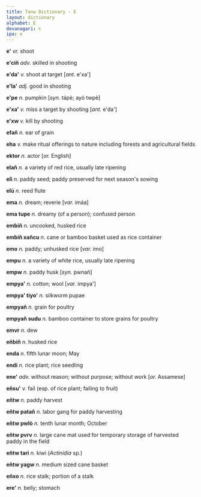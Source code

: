 ```yaml
---
title: Tanw Dictionary - E
layout: dictionary
alphabet: E
devanagari: ए
ipa: e
---
```


__e'__  _vr._  shoot       


__e'ciñ__ _adv._  skilled in shooting       


__e'da'__ _v._  shoot at target [_ant._  e'xa']   


__e'la'__ _adj._  good in shooting        


__e'pe__  _n._  pumpkin [_syn._  tápè; ayó twpè]    


__e'xa'__ _v._  miss a target by shooting [_ant._  e'da']   


__e'xw__  _v._  kill by shooting        


__efañ__  _n._  ear of grain        


__eha__ _v._  make ritual offerings to nature including forests and agricultural fields


__ektor__ _n._ actor [_or._ English]


__elañ__  _n._  a variety of red rice, usually late ripening        


__elì__ _n._  paddy seed; paddy preserved for next season's sowing        


__elù__ _n._  reed flute        


__ema__ _n._  dream; reverie  [_var._  imáa]    


__ema tupe__  _n._  dreamy (of a person); confused person       


__embiñ__ _n._  uncooked, husked rice       


__embiñ xañcu__ _n._  cane or bamboo basket used as rice container        


__emo__ _n._  paddy; unhusked rice  [_var._  imo]   


__empu__  _n._  a variety of white rice, usually late ripening        


__empw__  _n._  paddy husk  [_syn._  pwnañ]   


__empya'__  _n._  cotton; wool  [_var._  impya']    


__empya' tiyo'__  _n._  silkworm pupae        


__empyañ__  _n._  grain for poultry       


__empyañ sudu__ _n._  bamboo container to store grains for poultry        


__emvr__  _n._  dew       


__eñbiñ__ _n._  husked rice       


__enda__  _n._  fifth lunar moon; May       


__endi__  _n._  rice plant; rice seedling       


__ene'__  _adv._  without reason; without purpose; without work [_or._ Assamese]    


__eñsu'__ _v._  fail (esp. of rice plant; failing to fruit)        


__eñtw__  _n._  paddy harvest       


__eñtw patañ__  _n._  labor gang for paddy harvesting       


__eñtw pwlò__ _n._  tenth lunar month; October        


__eñtw pvrv__ _n._  large cane mat used for temporary storage of harvested paddy in the field       


__eñtw tari__ _n._  kiwi (_Actinidia_ sp.)        


__eñtw yagw__ _n._  medium sized cane basket        


__eñxo__  _n._  rice stalk; portion of a stalk        


__ere'__  _n._  belly; stomach        

